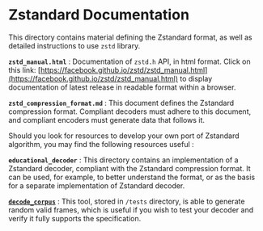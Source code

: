 Zstandard Documentation
=======================

This directory contains material defining the Zstandard format,
as well as detailed instructions to use `zstd` library.

__`zstd_manual.html`__ : Documentation of `zstd.h` API, in html format.
Click on this link: [https://facebook.github.io/zstd/zstd_manual.html](https://facebook.github.io/zstd/zstd_manual.html)
to display documentation of latest release in readable format within a browser.

__`zstd_compression_format.md`__ : This document defines the Zstandard compression format.
Compliant decoders must adhere to this document,
and compliant encoders must generate data that follows it.

Should you look for resources to develop your own port of Zstandard algorithm,
you may find the following resources useful :

__`educational_decoder`__ : This directory contains an implementation of a Zstandard decoder,
compliant with the Zstandard compression format.
It can be used, for example, to better understand the format,
or as the basis for a separate implementation of Zstandard decoder.

[__`decode_corpus`__](https://github.com/facebook/zstd/tree/dev/tests#decodecorpus---tool-to-generate-zstandard-frames-for-decoder-testing) :
This tool, stored in `/tests` directory, is able to generate random valid frames,
which is useful if you wish to test your decoder and verify it fully supports the specification.
